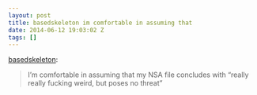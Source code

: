 ```yaml
---
layout: post
title: basedskeleton im comfortable in assuming that
date: 2014-06-12 19:03:02 Z
tags: []
---
```

[basedskeleton](http://basedskeleton.tumblr.com/post/87165533250/im-comfortable-in-assuming-that-my-nsa-file):

> I’m comfortable in assuming that my NSA file concludes with “really really fucking weird, but poses no threat”
